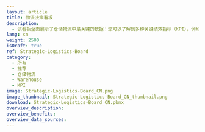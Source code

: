 ```yaml
---
layout: article
title: 物流决策看板
description: 
  - 该看板全面展示了仓储物流中最关键的数据：您可以了解到多种关键绩效指标（KPI），例如发货准时度、客户投诉率、货物总重或单位时间货物吞吐量。简洁的设计能帮助您轻松找出客户投诉的原因，并针对性地解决问题。
lang: cn
weight: 2500
isDraft: true
ref: Strategic-Logistics-Board
category:
  - 所有
  - 推荐
  - 仓储物流
  - Warehouse
  - KPI
image: Strategic-Logistics-Board_CN.png
image_thumbnail: Strategic-Logistics-Board_CN_thumbnail.png
download: Strategic-Logistics-Board_CN.pbmx
overview_description:
overview_benefits:
overview_data_sources:
---
```


